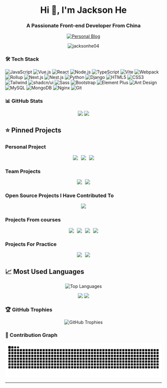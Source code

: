 <h1 align="center">Hi 👋, I'm Jackson He</h1>
<h3 align="center">A Passionate Front-end Developer From China</h3>

<p align="center">
  <a href="https://jacksonhe.notion.site" target="_blank">
    <img src="https://img.shields.io/badge/📖_Personal_Blog-Notion-000000?style=for-the-badge&logo=notion&logoColor=white" alt="Personal Blog" />
  </a>
</p>

<p align="center">
  <img src="https://komarev.com/ghpvc/?username=jacksonhe04&label=Profile%20views&color=0e75b6&style=flat" alt="jacksonhe04" />
</p>

### 🛠 Tech Stack

![JavaScript](https://img.shields.io/badge/-JavaScript-F7DF1E?style=flat-square&logo=javascript&logoColor=black)
![Vue.js](https://img.shields.io/badge/-Vue.js-4FC08D?style=flat-square&logo=vue.js&logoColor=white)
![React](https://img.shields.io/badge/-React-61DAFB?style=flat-square&logo=react&logoColor=black)
![Node.js](https://img.shields.io/badge/-Node.js-339933?style=flat-square&logo=node.js&logoColor=white)
![TypeScript](https://img.shields.io/badge/-TypeScript-3178C6?style=flat-square&logo=typescript&logoColor=white)
![Vite](https://img.shields.io/badge/-Vite-646CFF?style=flat-square&logo=vite&logoColor=white)
![Webpack](https://img.shields.io/badge/-Webpack-8DD6F9?style=flat-square&logo=webpack&logoColor=black)
![Rollup](https://img.shields.io/badge/-Rollup-EC4A3F?style=flat-square&logo=rollup.js&logoColor=white)
![Next.js](https://img.shields.io/badge/-Next.js-000000?style=flat-square&logo=next.js&logoColor=white)
![Nest.js](https://img.shields.io/badge/-NestJs-E0234E?style=flat-square&logo=nestjs&logoColor=white)
![Python](https://img.shields.io/badge/-Python-3776AB?style=flat-square&logo=python&logoColor=white)
![Django](https://img.shields.io/badge/-Django-092E20?style=flat-square&logo=django&logoColor=white)
![HTML5](https://img.shields.io/badge/-HTML5-E34F26?style=flat-square&logo=html5&logoColor=white)
![CSS3](https://img.shields.io/badge/-CSS3-1572B6?style=flat-square&logo=css3&logoColor=white)
![Tailwind](https://img.shields.io/badge/-Tailwind-06B6D4?style=flat-square&logo=tailwind-css&logoColor=white)
![shadcn/ui](https://img.shields.io/badge/-shadcn/ui-000000?style=flat-square&logo=shadcnui&logoColor=white)
![Sass](https://img.shields.io/badge/-Sass-CC6699?style=flat-square&logo=sass&logoColor=white)
![Bootstrap](https://img.shields.io/badge/-Bootstrap-7952B3?style=flat-square&logo=bootstrap&logoColor=white)
![Element Plus](https://img.shields.io/badge/-Element%20Plus-409EFF?style=flat-square&logo=element&logoColor=white)
![Ant Design](https://img.shields.io/badge/-Ant%20Design-0170FE?style=flat-square&logo=ant-design&logoColor=white)
![MySQL](https://img.shields.io/badge/-MySQL-4479A1?style=flat-square&logo=mysql&logoColor=white)
![MongoDB](https://img.shields.io/badge/-MongoDB-47A248?style=flat-square&logo=mongodb&logoColor=white)
![Nginx](https://img.shields.io/badge/-Nginx-009639?style=flat-square&logo=nginx&logoColor=white)
![Git](https://img.shields.io/badge/-Git-F05032?style=flat-square&logo=git&logoColor=white)

### 📊 GitHub Stats
<p align="center">
<!-- 一年贡献山峰 -->
  <img src="https://github-profile-summary-cards.vercel.app/api/cards/profile-details?username=JacksonHe04&theme=default" />
    <!-- 提交时间统计 -->
    <img src="https://github-profile-summary-cards.vercel.app/api/cards/productive-time?username=JacksonHe04&theme=default&utcOffset=8" />
</p>

## ⭐ Pinned Projects

### Personal Project

<div style="display: flex; flex-wrap: wrap; justify-content: center; gap: 10px;">
  <!-- flow-flat -->
  <a href="https://github.com/JacksonHe04/flow-flat">
    <img src="https://github-readme-stats.vercel.app/api/pin/?username=JacksonHe04&repo=flow-flat&theme=default" style="flex: 0 0 calc(50% - 5px); max-width: 400px;" />
  </a>
  <!-- liken -->
  <a href="https://github.com/JacksonHe04/liken">
    <img src="https://github-readme-stats.vercel.app/api/pin/?username=JacksonHe04&repo=liken&theme=default" style="flex: 0 0 calc(50% - 5px); max-width: 400px;" />
  </a>
  <!-- find-yourself -->
  <a href="https://github.com/JacksonHe04/find-yourself">
    <img src="https://github-readme-stats.vercel.app/api/pin/?username=JacksonHe04&repo=find-yourself&theme=default" style="flex: 0 0 calc(50% - 5px); max-width: 400px;" />
  </a>
</div>

### Team Projects

<div style="display: flex; flex-wrap: wrap; justify-content: center; gap: 10px;">
  <a href="https://github.com/JacksonHe04/palm-ams">
    <img src="https://github-readme-stats.vercel.app/api/pin/?username=JacksonHe04&repo=palm-ams&theme=default" style="flex: 0 0 calc(50% - 5px); max-width: 400px;" />
  </a>
  <a href="https://github.com/JacksonHe04/bing-wen-book-store">
    <img src="https://github-readme-stats.vercel.app/api/pin/?username=JacksonHe04&repo=bing-wen-book-store&theme=default" style="flex: 0 0 calc(50% - 5px); max-width: 400px;" />
  </a>
</div>

### Open Source Projects I Have Contributed To

<div style="display: flex; flex-wrap: wrap; justify-content: center; gap: 10px;">
  <a href="https://github.com/Warma10032/VideoAdGuard">
    <img src="https://github-readme-stats.vercel.app/api/pin/?username=Warma10032&repo=VideoAdGuard&theme=default" style="flex: 0 0 calc(50% - 5px); max-width: 400px;" />
  </a>
</div>

### Projects From courses

<div style="display: flex; flex-wrap: wrap; justify-content: center; gap: 10px;">
  <!-- multi-agent-system -->
  <a href="https://github.com/JacksonHe04/multi-agent-system">
    <img src="https://github-readme-stats.vercel.app/api/pin/?username=JacksonHe04&repo=multi-agent-system&theme=default" style="flex: 0 0 calc(50% - 5px); max-width: 400px;" />
  </a>
  <!-- auto-planning -->
  <a href="https://github.com/JacksonHe04/auto-planning">
    <img src="https://github-readme-stats.vercel.app/api/pin/?username=JacksonHe04&repo=auto-planning&theme=default" style="flex: 0 0 calc(50% - 5px); max-width: 400px;" />
  </a>
  <!-- smart-table-llm -->
  <a href="https://github.com/JacksonHe04/smart-table-llm">
    <img src="https://github-readme-stats.vercel.app/api/pin/?username=JacksonHe04&repo=smart-table-llm&theme=default" style="flex: 0 0 calc(50% - 5px); max-width: 400px;" />
  </a>
  <!-- seu-rating -->
  <a href="https://github.com/JacksonHe04/seu-rating">
    <img src="https://github-readme-stats.vercel.app/api/pin/?username=JacksonHe04&repo=seu-rating&theme=default" style="flex: 0 0 calc(50% - 5px); max-width: 400px;" />
  </a>
</div>

### Projects For Practice

<div style="display: flex; flex-wrap: wrap; justify-content: center; gap: 10px;">
  <!-- coding-in-javascript -->
  <a href="https://github.com/JacksonHe04/coding-in-javascript">
    <img src="https://github-readme-stats.vercel.app/api/pin/?username=JacksonHe04&repo=coding-in-javascript&theme=default" style="flex: 0 0 calc(50% - 5px); max-width: 400px;" />
  </a>
  <!-- mini-react-by-ts -->
  <a href="https://github.com/JacksonHe04/mini-react-by-ts">
    <img src="https://github-readme-stats.vercel.app/api/pin/?username=JacksonHe04&repo=mini-react-by-ts&theme=default" style="flex: 0 0 calc(50% - 5px); max-width: 400px;" />
  </a>
</div>

## 📈 Most Used Languages

<!-- 语言统计 -->
<div align="center">
  <img src="https://github-readme-stats.vercel.app/api/top-langs/?username=jacksonhe04&layout=compact&theme=default" alt="Top Languages" />
</div>

<p align="center">
<!-- 仓库语言统计 -->
  <img src="https://github-profile-summary-cards.vercel.app/api/cards/repos-per-language?username=JacksonHe04&theme=default" />
  <!-- 提交语言统计 -->
  <img src="https://github-profile-summary-cards.vercel.app/api/cards/most-commit-language?username=JacksonHe04&theme=default" />
</p>

### 🏆 GitHub Trophies

<div align="center">
  <img src="https://github-profile-trophy.vercel.app/?username=jacksonhe04&theme=flat&no-frame=false&no-bg=true&margin-w=4" alt="GitHub Trophies" />
</div>

### 🐍 Contribution Graph

<div align="center">
  <img src="https://github.com/jacksonhe04/jacksonhe04/blob/output/github-contribution-grid-snake.svg" alt="Snake Game" />
</div>

---

